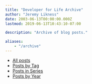 ```yaml
---
title: "Developer for Life Archive"
author: "Jeremy Likness"
date: 2003-06-13T00:00:00.000Z
lastmod: 2019-06-13T10:43:10-07:00

description: "Archive of blog posts."

aliases:
    - "/archive"
---
```


* [All posts](/blog/)
* [Posts by Tag](/tags/)
* [Posts in Series](/series/)
* [Posts by Year](/years/)
